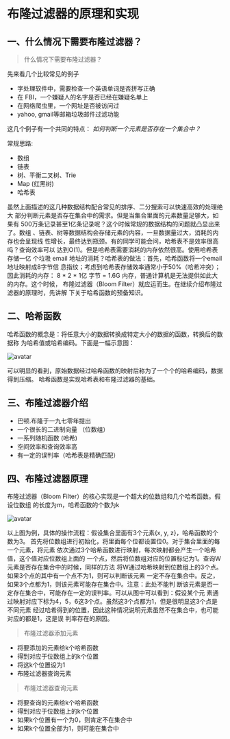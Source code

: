 # 布隆过滤器的原理和实现 # 

##  一、什么情况下需要布隆过滤器？ ##

> 什么情况下需要布隆过滤器？

先来看几个比较常见的例子

- 字处理软件中，需要检查一个英语单词是否拼写正确
- 在 FBI，一个嫌疑人的名字是否已经在嫌疑名单上
- 在网络爬虫里，一个网址是否被访问过
- yahoo, gmail等邮箱垃圾邮件过滤功能

这几个例子有一个共同的特点： *如何判断一个元素是否存在一个集合中？*

常规思路:

- 数组
- 链表
- 树、平衡二叉树、Trie
- Map (红黑树)
- 哈希表

虽然上面描述的这几种数据结构配合常见的排序、二分搜索可以快速高效的处理绝大
部分判断元素是否存在集合中的需求。但是当集合里面的元素数量足够大，如果有
500万条记录甚至1亿条记录呢？这个时候常规的数据结构的问题就凸显出来了。数组
、链表、树等数据结构会存储元素的内容，一旦数据量过大，消耗的内存也会呈现线
性增长，最终达到瓶颈。有的同学可能会问，哈希表不是效率很高吗？查询效率可以
达到O(1)。但是哈希表需要消耗的内存依然很高。使用哈希表存储一亿 个垃圾 
email 地址的消耗？哈希表的做法：首先，哈希函数将一个email地址映射成8字节信
息指纹；考虑到哈希表存储效率通常小于50%（哈希冲突）；因此消耗的内存：
8 * 2 * 1亿 字节 = 1.6G 内存，普通计算机是无法提供如此大的内存。这个时候，
布隆过滤器（Bloom Filter）就应运而生。在继续介绍布隆过滤器的原理时，先讲解
下关于哈希函数的预备知识。

##  二、哈希函数 ##

哈希函数的概念是：将任意大小的数据转换成特定大小的数据的函数，转换后的数据称
为哈希值或哈希编码。下面是一幅示意图：

![avatar](https://camo.githubusercontent.com/9836c485e115d28afecc4eeb45f8c9af14921b53/687474703a2f2f696d61676573323031352e636e626c6f67732e636f6d2f626c6f672f313033303737362f3230313730312f313033303737362d32303137303130363134323031323831362d313836373034343032312e706e67)

可以明显的看到，原始数据经过哈希函数的映射后称为了一个个的哈希编码，数据得到压缩。
哈希函数是实现哈希表和布隆过滤器的基础。

## 三、布隆过滤器介绍 ##

- 巴顿.布隆于一九七零年提出
- 一个很长的二进制向量 （位数组）
- 一系列随机函数 (哈希)
- 空间效率和查询效率高
- 有一定的误判率（哈希表是精确匹配）

## 四、布隆过滤器原理 ##

布隆过滤器（Bloom Filter）的核心实现是一个超大的位数组和几个哈希函数。假设位数组
的长度为m，哈希函数的个数为k

![avatar](https://camo.githubusercontent.com/0f929fdbdb42685ecf5b2c25b68d46d0fb679c33/687474703a2f2f696d61676573323031352e636e626c6f67732e636f6d2f626c6f672f313033303737362f3230313730312f313033303737362d32303137303130363134333134313738342d313437353033313030332e706e67)


以上图为例，具体的操作流程：假设集合里面有3个元素{x, y, z}，哈希函数的个数为3。
首先将位数组进行初始化，将里面每个位都设置位0。对于集合里面的每一个元素，将元素
依次通过3个哈希函数进行映射，每次映射都会产生一个哈希值，这个值对应位数组上面的
一个点，然后将位数组对应的位置标记为1。查询W元素是否存在集合中的时候，同样的方法
将W通过哈希映射到位数组上的3个点。如果3个点的其中有一个点不为1，则可以判断该元素
一定不存在集合中。反之，如果3个点都为1，则该元素可能存在集合中。注意：此处不能判
断该元素是否一定存在集合中，可能存在一定的误判率。可以从图中可以看到：假设某个元
素通过映射对应下标为4，5，6这3个点。虽然这3个点都为1，但是很明显这3个点是不同元素
经过哈希得到的位置，因此这种情况说明元素虽然不在集合中，也可能对应的都是1，这是误
判率存在的原因。

> 布隆过滤器添加元素

- 将要添加的元素给k个哈希函数
- 得到对应于位数组上的k个位置
- 将这k个位置设为1
- 布隆过滤器查询元素

> 布隆过滤器查询元素

- 将要查询的元素给k个哈希函数
- 得到对应于位数组上的k个位置
- 如果k个位置有一个为0，则肯定不在集合中
- 如果k个位置全部为1，则可能在集合中
